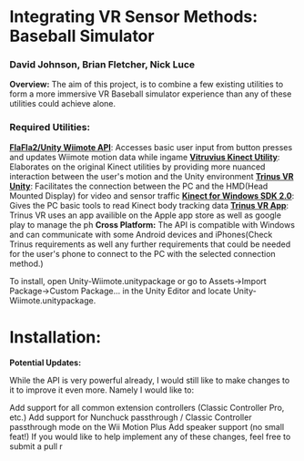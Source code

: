 Integrating VR Sensor Methods: Baseball Simulator
====== 
### David Johnson, Brian Fletcher, Nick Luce

__Overview:__ The aim of this project, is to combine a few existing utilities to form a more immersive VR Baseball simulator experience than any of these utilities
could achieve alone. 

### Required Utilities:
[__FlaFla2/Unity Wiimote API__](https://github.com/Flafla2/Unity-Wiimote): Accesses basic user input from button presses and updates Wiimote motion data while ingame
[__Vitruvius Kinect Utility__](https://github.com/LightBuzz/Vitruvius): Elaborates on the original Kinect utilities by providing more nuanced interaction between the 
user's motion and the Unity environment
[__Trinus VR Unity__](https://www.assetstore.unity3d.com/en/#!/content/43781): Facilitates the connection between the PC and the HMD(Head Mounted Display) for video 
and sensor traffic
[__Kinect for Windows SDK 2.0__](https://developer.microsoft.com/en-us/windows/kinect/develop): Gives the PC basic tools to read Kinect body tracking data
[__Trinus VR App__](https://www.assetstore.unity3d.com/en/#!/content/43781): Trinus VR uses an app availible on the Apple app store as well as google play to manage
the ph
__Cross Platform:__ The API is compatible with Windows and can communicate with some Android devices and iPhones(Check Trinus requirements as well any further 
requirements that could be needed for the user's phone to connect to the PC with the selected connection method.)

To install, open Unity-Wiimote.unitypackage or go to Assets->Import Package->Custom Package... in the Unity Editor and locate Unity-Wiimote.unitypackage.

# Installation: #



__Potential Updates:__

While the API is very powerful already, I would still like to make changes to it to improve it even more. Namely I would like to:

Add support for all common extension controllers (Classic Controller Pro, etc.)
Add support for Nunchuck passthrough / Classic Controller passthrough mode on the Wii Motion Plus
Add speaker support (no small feat!)
If you would like to help implement any of these changes, feel free to submit a pull r
